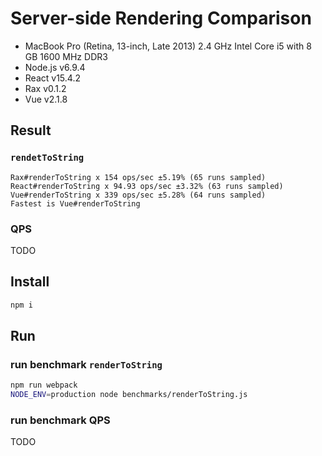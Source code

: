 # Server-side Rendering Comparison

- MacBook Pro (Retina, 13-inch, Late 2013) 2.4 GHz Intel Core i5 with 8 GB 1600 MHz DDR3
- Node.js v6.9.4
- React v15.4.2
- Rax v0.1.2
- Vue v2.1.8 

## Result

### `rendetToString`

```
Rax#renderToString x 154 ops/sec ±5.19% (65 runs sampled)
React#renderToString x 94.93 ops/sec ±3.32% (63 runs sampled)
Vue#renderToString x 339 ops/sec ±5.28% (64 runs sampled)
Fastest is Vue#renderToString
```

### QPS

TODO

## Install

```bash
npm i
```

## Run

### run benchmark `renderToString`

```bash
npm run webpack
NODE_ENV=production node benchmarks/renderToString.js
```

### run benchmark QPS

TODO
